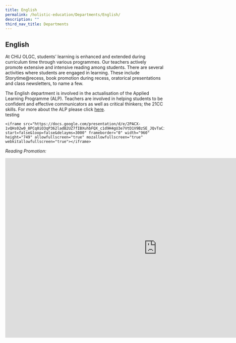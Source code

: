 ```yaml
---
title: English
permalink: /holistic-education/Departments/English/
description: ""
third_nav_title: Departments
---
```

## English 

At CHIJ OLGC, students’ learning is enhanced and extended during curriculum time through various programmes. Our teachers actively promote extensive and intensive reading among students. There are several activities where students are engaged in learning. These include Storytime@recess, book promotion during recess, oratorical presentations and class newsletters, to name a few.  
  
The English department is involved in the actualisation of the Applied Learning Programme (ALP). Teachers are involved in helping students to be confident and effective communicators as well as critical thinkers; the 21CC skills. For more about the ALP please click&nbsp;[here](https://chijourladyofgoodcounsel.moe.edu.sg/school-experience/school-wide-programmes/applied-learning-programme-alp).  
  testing
	
	<iframe src="https://docs.google.com/presentation/d/e/2PACX-1vQHs02w0_8PCq0iO3qP362ladB2UZ7fIBXuhbFQX_c1d9H4gU3e7VtD1V9BzSE_JQvTaCiTCsttZsbT/embed?start=false&loop=false&delayms=3000" frameborder="0" width="960" height="749" allowfullscreen="true" mozallowfullscreen="true" webkitallowfullscreen="true"></iframe>
	
	
	
	
	
_Reading Promotion:_

<iframe allowfullscreen="true" height="569" width="960" frameborder="0" src="https://docs.google.com/presentation/d/e/2PACX-1vSTST-aGjY3TOHADIoYfTBIrxrJEKOVkApoUdUV0ncTLlNK-kcLnsQUprYBv30lsqe7nL4vSBy-my2I/embed?start=false&amp;loop=false&amp;delayms=3000"></iframe>